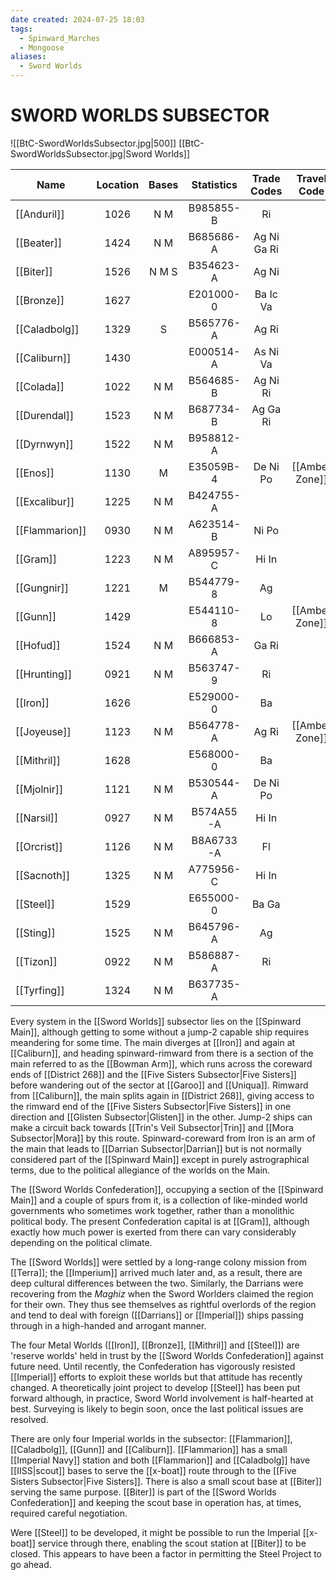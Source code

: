 ```yaml
---
date created: 2024-07-25 18:03
tags:
  - Spinward_Marches
  - Mongoose
aliases:
  - Sword Worlds
---
```


# SWORD WORLDS SUBSECTOR

![[BtC-SwordWorldsSubsector.jpg|500]]
[[BtC-SwordWorldsSubsector.jpg|Sword Worlds]]

|Name| Location| Bases| Statistics| Trade Codes| Travel Code| Allegiance| Gas Giants|
|--|:-:|:-:|:-:|:-:|:-:|:-:|:-:|
| [[Anduril]] | 1026 |  N M|  B985855-B| Ri|| [[Sword Worlds]]  | G |
| [[Beater]] | 1424 |  N M|  B685686-A| Ag Ni Ga Ri ||[[Sword Worlds]] |
| [[Biter]] | 1526 |  N M S|  B354623-A| Ag Ni|| [[Sword Worlds]] | G |
| [[Bronze]] | 1627 |  |E201000-0|  Ba Ic Va ||[[Sword Worlds]] |
| [[Caladbolg]] | 1329 |  S|  B565776-A| Ag Ri | | [[Imperium]] |
| [[Caliburn]] | 1430 |  |E000514-A|  As Ni Va | | [[Imperium]] | G |
| [[Colada]] | 1022 |  N M|  B564685-B| Ag Ni Ri| |[[Sword Worlds]] | G |
| [[Durendal]] | 1523 |  N M|  B687734-B| Ag Ga Ri ||[[Sword Worlds]] | G |
| [[Dyrnwyn]] | 1522 |  N M|  B958812-A| ||[[Sword Worlds]] |  G |
| [[Enos]] | 1130 |  M|  E35059B-4| De Ni Po|[[Amber Zone]]| [[Sword Worlds]] ||
| [[Excalibur]] | 1225 |  N M|  B424755-A|| |[[Sword Worlds]]  | G |
| [[Flammarion]] | 0930 |  N M|  A623514-B| Ni Po | | [[Imperium]] |
| [[Gram]] | 1223 |  N M|  A895957-C| Hi In ||[[Sword Worlds]] | G |
| [[Gungnir]] | 1221 |  M|  B544779-8| Ag ||[[Sword Worlds]] | G |
| [[Gunn]] | 1429 |  |E544110-8|  Lo| [[Amber Zone]] | [[Imperium]] |G |
| [[Hofud]] | 1524 |  N M|  B666853-A| Ga Ri|| [[Sword Worlds]] |  G |
| [[Hrunting]] | 0921 |  N M|  B563747-9| Ri ||[[Sword Worlds]] |  G |
| [[Iron]] | 1626 |  |E529000-0|  Ba|| [[Sword Worlds]] | G |
| [[Joyeuse]] | 1123 |  N M|  B564778-A| Ag Ri | [[Amber Zone]]| [[Sword Worlds]] | G |
| [[Mithril]] | 1628 |  |E568000-0|  Ba ||[[Sword Worlds]] | G |
| [[Mjolnir]] | 1121 |  N M|  B530544-A| De Ni Po ||[[Sword Worlds]] |  G |
| [[Narsil]] | 0927 |  N M|  B574A55-A| Hi In ||[[Sword Worlds]] |  G |
| [[Orcrist]] | 1126 |  N M|  B8A6733-A| Fl ||[[Sword Worlds]] |  G |
| [[Sacnoth]] | 1325 |  N M|  A775956-C| Hi In|| [[Sword Worlds]] | G |
| [[Steel]] | 1529 |  |E655000-0|  Ba Ga|| [[Sword Worlds]] | G |
| [[Sting]] | 1525 |  N M|  B645796-A| Ag ||[[Sword Worlds]] | G |
| [[Tizon]] | 0922 |  N M|  B586887-A| Ri ||[[Sword Worlds]] |  G |
| [[Tyrfing]] | 1324 |  N M|  B637735-A| ||[[Sword Worlds]] |  G |

Every system in the [[Sword Worlds]] subsector lies on the [[Spinward Main]], although getting to some without a jump-2 capable ship requires meandering for some time. The main diverges at [[Iron]] and again at [[Caliburn]], and heading spinward-rimward from there is a section of the main referred to as the [[Bowman Arm]], which runs across the coreward ends of [[District 268]] and the [[Five Sisters Subsector|Five Sisters]] before wandering out of the sector at [[Garoo]] and [[Uniqua]]. Rimward from [[Caliburn]], the main splits again in [[District 268]], giving access to the rimward end of the [[Five Sisters Subsector|Five Sisters]] in one direction and [[Glisten Subsector|Glisten]] in the other.  Jump-2 ships can make a circuit back towards [[Trin's Veil Subsector|Trin]] and [[Mora Subsector|Mora]] by this route. Spinward-coreward from Iron is an arm of the main that leads to [[Darrian Subsector|Darrian]] but is not normally considered part of the [[Spinward Main]] except in purely astrographical terms, due to the political allegiance of the worlds on the Main.

The [[Sword Worlds Confederation]], occupying a section of the [[Spinward Main]] and a couple of spurs from it, is a collection of like-minded world governments who sometimes work together, rather than a monolithic political body. The present Confederation capital is at [[Gram]], although exactly how much power is exerted from there can vary considerably depending on the political climate.

The [[Sword Worlds]] were settled by a long-range colony mission from [[Terra]]; the [[Imperium]] arrived much later and, as a result, there are deep cultural differences between the two. Similarly, the Darrians were recovering from the _Maghiz_ when the Sword Worlders claimed the region for their own. They thus see themselves as rightful overlords of the region and tend to deal with foreign ([[Darrians]] or [[Imperial]]) ships passing through in a high-handed and arrogant manner.

The four Metal Worlds ([[Iron]], [[Bronze]], [[Mithril]] and [[Steel]]) are 'reserve worlds' held in trust by the [[Sword Worlds Confederation]] against future need. Until recently, the Confederation has vigorously resisted [[Imperial]] efforts to exploit these worlds but that attitude has recently changed. A theoretically joint project to develop [[Steel]] has been put forward although, in practice, Sword World involvement is half-hearted at best. Surveying is likely to begin soon, once the last political issues are resolved.

There are only four Imperial worlds in the subsector: [[Flammarion]], [[Caladbolg]], [[Gunn]] and [[Caliburn]]. [[Flammarion]] has a small [[Imperial Navy]] station and both [[Flammarion]] and [[Caladbolg]] have [[IISS|scout]] bases to serve the [[x-boat]] route through to the [[Five Sisters Subsector|Five Sisters]]. There is also a small scout base at [[Biter]] serving the same purpose. [[Biter]] is part of the [[Sword Worlds Confederation]] and keeping the scout base in operation has, at times, required careful negotiation.

Were [[Steel]] to be developed, it might be possible to run the Imperial [[x-boat]] service through there, enabling the scout station at [[Biter]] to be closed. This appears to have been a factor in permitting the Steel Project to go ahead.
